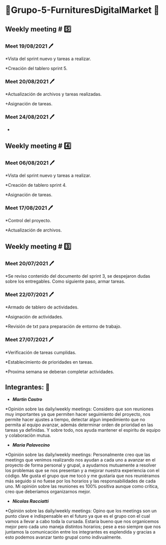 # 💈Grupo-5-FurnituresDigitalMarket 💈

## Weekly meeting \# 5️⃣

### Meet 19/08/2021 🖊️
*Vista del sprint nuevo y tareas a realizar.

*Creación del tablero sprint 5.

### Meet 20/08/2021 🖊️
*Actualización de archivos y tareas realizadas.

+Asignación de tareas.

### Meet 24/08/2021 🖊️
*

## Weekly meeting \# 4️⃣

### Meet 06/08/2021 🖊️
*Vista del sprint nuevo y tareas a realizar.

*Creación de tablero sprint 4.

*Asignación de tareas.

### Meet 17/08/2021 🖊️
*Control del proyecto.

*Actualización de archivos.

## Weekly meeting \# 3️⃣

### Meet 20/07/2021 🖊️
*Se reviso contenido del documento del sprint 3, se despejaron dudas sobre los entregables. Como siguiente paso, armar tareas.

### Meet 22/07/2021 🖊️
*Armado de tablero de actividades.

*Asignación de actividades.

*Revisión de txt para preparación de entorno de trabajo.

### Meet 27/07/2021 🖊️
*Verificación de tareas cumplidas.

*Establecimiento de prioridades en tareas.

*Proxima semana se deberan completar actividades.


## Integrantes: 🤩
- ***Martin Castro***

*Opinión sobre las daily/weekly meetings: Considero que son reuniones muy importantes ya que permiten hacer seguimiento del proyecto, nos permite hacer ajustes a tiempo, detectar algun impedimiento que no permita al equipo avanzar, además determinar orden de prioridad en las tareas ya definidas. Y sobre todo, nos ayuda mantener el espiritu de equipo y colaboraciòn mutua.
  
- ***Maria Palavecino***

*Opinión sobre las daily/weekly meetings: Personalmente creo que las meetings que venimos realizando nos ayudan a cada uno a avanzar en el proyecto de forma personal y grupal, a ayudarnos mutuamente a resolver los problemas que se nos presentan y a mejorar nuestra experiencia con el código. Me gusta el grupo que me tocó y me gustaría que nos reuniéramos más seguido si no fuese por los horarios y las responsabilidades de cada uno. Mi opinión sobre las reuniones es 100% positiva aunque como crítica, creo que deberíamos organizarnos mejor.
  
- ***Nicolas Racciatti***

*Opinión sobre las daily/weekly meetings: Opino que los meetings son un punto clave e indispensable en el futuro ya que es el grupo con el cual vamos a llevar a cabo toda la cursada. Estaría bueno que nos organicemos mejor pero cada uno maneja distintos horarios; pese a eso siempre que nos juntamos la comunicación entre los integrantes es esplendida y gracias a esto podemos avanzar tanto grupal como indivualmente.
